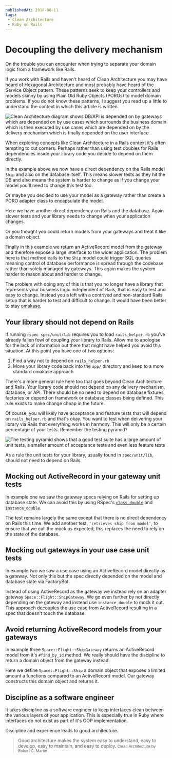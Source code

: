 ```yaml
---
publishedAt: 2018-08-11
tags:
 - Clean Architecture
 - Ruby on Rails
---
```


# Decoupling the delivery mechanism

On the trouble you can encounter when trying to separate your domain logic from a framework like Rails.

If you work with Rails and haven't heard of Clean Architecture you may have heard of Hexagonal Architecture and most probably have heard of the Service Object pattern. These patterns seek to keep your controllers and models skinny by using Plain Old Ruby Objects (POROs) to model domain problems. If you do not know these patterns, I suggest you read up a little to understand the context in which this article is written.

![Clean Architecture diagram shows DB/API is depended on by gateways which are depended on by use cases which surrounds the business domain which is then executed by use cases which are depended on by the delivery mechanism which is finally depended on the user interface](https://www.dropbox.com/s/a8n3l7qq6rabh04/CleanArchitecture.png?raw=1)

When exploring concepts like Clean Architecture in a Rails context it's often tempting to cut corners. Perhaps rather than using test doubles for Rails dependencies inside your library code you decide to depend on them directly.

<script src="https://gist.github.com/lukemorton/ce7b1e0fb85f56385c116cfee6487508.js?file=01.rb"></script>

In the example above we now have a direct dependency on the Rails model `Ship` and also on the database itself. This means slower tests as they hit the DB and also means the system is harder to change as if you change your model you'll need to change this test too.

Or maybe you decided to use your model as a gateway rather than create a PORO adapter class to encapsulate the model.

<script src="https://gist.github.com/lukemorton/ce7b1e0fb85f56385c116cfee6487508.js?file=02.rb"></script>

Here we have another direct dependency on Rails and the database. Again slower tests and your library needs to change when your application changes.

Or you thought you could return models from your gateways and treat it like a domain object.

<script src="https://gist.github.com/lukemorton/ce7b1e0fb85f56385c116cfee6487508.js?file=03.rb"></script>

Finally in this example we return an ActiveRecord model from the gateway and therefore expose a large interface to the wider application. The problem here is that method calls to the `Ship` model could trigger SQL queries meaning control of database performance is spread through the codebase rather than solely managed by gateways. This again makes the system harder to reason about and harder to change.

The problem with doing any of this is that you no longer have a library that represents your business logic independent of Rails, that is easy to test and easy to change. Instead you a left with a contrived and non-standard Rails setup that is harder to test and difficult to change. It would have been better to stay [omakase](http://david.heinemeierhansson.com/2012/rails-is-omakase.html).

## Your library should not depend on Rails

If running `rspec spec/unit/lib` requires you to load `rails_helper.rb` you've already fallen fowl of coupling your library to Rails. Allow me to apologise for the lack of information out there that might have helped you avoid this situation. At this point you have one of two options:

1. Find a way not to depend on `rails_helper.rb`
2. Move your library code back into the `app/` directory and keep to a more standard omakase approach

There's a more general rule here too that goes beyond Clean Architecture and Rails. Your library code should not depend on any delivery mechanism, database, or API. There should be no need to depend on database fixtures, factories or depend on framework or database classes being defined. This rule exists to make change cheap in the future.

Of course, you will likely have acceptance and feature tests that will depend on `rails_helper.rb` and that's okay. You want to test when delivering your library via Rails that everything works in harmony. This will only be a certain percentage of your tests. Remember the testing pyramid?

![The testing pyramid shows that a good test suite has a large amount of unit tests, a smaller amount of acceptance tests and even less feature tests](https://www.dropbox.com/s/ilqby3lbz3s7x6e/TestingPyramid.png?raw=1)

As a rule the unit tests for your library, usually found in `spec/unit/lib`, should not need to depend on Rails.

## Mocking out ActiveRecord in your gateway unit tests

In example one we saw the gateway specs relying on Rails for setting up database state. We can avoid this by using RSpec's [`class_double`](https://relishapp.com/rspec/rspec-mocks/docs/verifying-doubles/using-a-class-double) and [`instance_double`](https://relishapp.com/rspec/rspec-mocks/docs/verifying-doubles/using-an-instance-double).

<script src="https://gist.github.com/lukemorton/ce7b1e0fb85f56385c116cfee6487508.js?file=04.rb"></script>

The test remains largely the same except that there is no direct dependency on Rails this time. We add another test, `'retrieves ship from model'`, to ensure that we call the mock as expected, this replaces the need to rely on the state of the database.

## Mocking out gateways in your use case unit tests

In example two we saw a use case using an ActiveRecord model directly as a gateway. Not only this but the spec directly depended on the model and database state via FactoryBot.

<script src="https://gist.github.com/lukemorton/ce7b1e0fb85f56385c116cfee6487508.js?file=05.rb"></script>

Instead of using ActiveRecord as the gateway we instead rely on an adapter gateway `Space::Flight::ShipGateway`. We go even further by not directly depending on the gateway and instead use `instance_double` to mock it out. This approach decouples the use case from ActiveRecord resulting in a spec that doesn't touch the database.

## Avoid returning ActiveRecord models from your gateways

In example three `Space::Flight::ShipGateway` returns an ActiveRecord model from it's `#find_by_id` method. We really should have the discipline to return a domain object from the gateway instead.

<script src="https://gist.github.com/lukemorton/ce7b1e0fb85f56385c116cfee6487508.js?file=06.rb"></script>

Here we define `Space::Flight::Ship` a domain object that exposes a limited amount a functions compared to an ActiveRecord model. Our gateway constructs this domain object and returns it.

## Discipline as a software engineer

It takes discipline as a software engineer to keep interfaces clean between the various layers of your application. This is especially true in Ruby where interfaces do not exist as part of it's OOP implementation.

Discipline and experience leads to good architecture.

> Good architecture makes the system easy to understand, easy to develop, easy to maintain, and easy to deploy.
> <small>Clean Architecture by Robert C. Martin</small>
